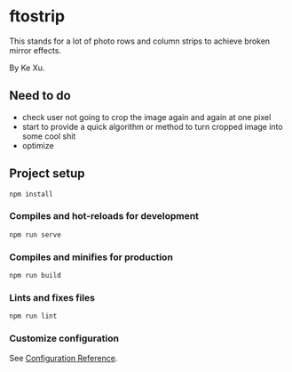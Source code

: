 # ftostrip

This stands for a lot of photo rows and column strips to achieve broken mirror effects. 

By Ke Xu.

## Need to do

- check user not going to crop the image again and again at one pixel
- start to provide a quick algorithm or method to turn cropped image into some cool shit
- optimize



## Project setup
```
npm install
```

### Compiles and hot-reloads for development
```
npm run serve
```

### Compiles and minifies for production
```
npm run build
```

### Lints and fixes files
```
npm run lint
```

### Customize configuration
See [Configuration Reference](https://cli.vuejs.org/config/).
